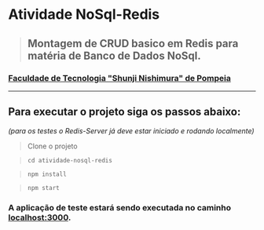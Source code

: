 # **Atividade NoSql-Redis**

> ## Montagem de CRUD basico em Redis para matéria de Banco de Dados NoSql.

### [Faculdade de Tecnologia "Shunji Nishimura" de Pompeia](https://sites.google.com/fatecpompeia.edu.br/new/home)

---

## Para executar o projeto siga os passos abaixo:
*(para os testes o Redis-Server já deve estar iniciado e rodando localmente)*

> Clone o projeto

> ``cd atividade-nosql-redis``

> ``npm install``

> ``npm start``

### A aplicação de teste estará sendo executada no caminho [localhost:3000](http://localhost:3000/).
